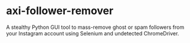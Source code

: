 # axi-follower-remover
A stealthy Python GUI tool to mass-remove ghost or spam followers from your Instagram account using Selenium and undetected ChromeDriver.
